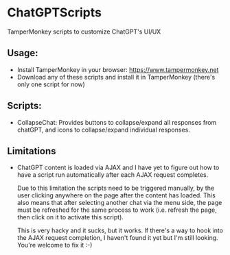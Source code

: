 # ChatGPTScripts
TamperMonkey scripts to customize ChatGPT's UI/UX

## Usage:
- Install TamperMonkey in your browser: https://www.tampermonkey.net
- Download any of these scripts and install it in TamperMonkey (there's only one script for now)

## Scripts:
- CollapseChat: Provides buttons to collapse/expand all responses from chatGPT, and icons to collapse/expand individual responses.

## Limitations

- ChatGPT content is loaded via AJAX and I have yet to figure out how to have a script run automatically after each AJAX request completes. 
 
    Due to this limitation the scripts need to be triggered manually, by the user clicking anywhere on the page after the content has loaded. This also means that after selecting another chat via the menu side, the page must be refreshed for the same process to work (i.e. refresh the page, then click on it to activate this script). 

    This is very hacky and it sucks, but it works. If there's a way to hook into the AJAX request completion, I haven't found it yet but I'm still looking. You're welcome to fix it :-)
